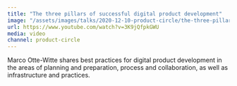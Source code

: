 ```yaml
---
title: "The three pillars of successful digital product development"
image: "/assets/images/talks/2020-12-10-product-circle/the-three-pillars-of-successful-digital-product-development.jpg"
url: https://www.youtube.com/watch?v=3K9jQfpkGWU
media: video
channel: product-circle
---
```


Marco Otte-Witte shares best practices for digital product development in the
areas of planning and preparation, process and collaboration, as well as
infrastructure and practices.
